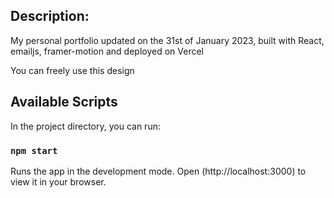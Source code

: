 ## Description:

My personal portfolio updated on the 31st of January 2023, built with React, emailjs, framer-motion and deployed on Vercel

You can freely use this design

## Available Scripts

In the project directory, you can run:

### `npm start`

Runs the app in the development mode. Open (http://localhost:3000) to view it in your browser.
